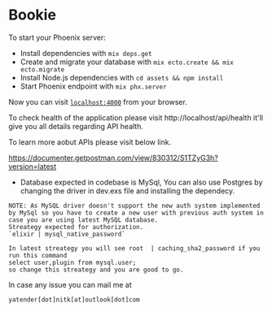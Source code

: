 # Bookie

To start your Phoenix server:

  * Install dependencies with `mix deps.get`
  * Create and migrate your database with `mix ecto.create && mix ecto.migrate`
  * Install Node.js dependencies with `cd assets && npm install`
  * Start Phoenix endpoint with `mix phx.server`

Now you can visit [`localhost:4000`](http://localhost:4000) from your browser.

To check health of the application please visit http://localhost/api/health it'll give you all details regarding API health.

To learn more aobut APIs please visit below link.

https://documenter.getpostman.com/view/830312/S1TZyG3h?version=latest

* Database expected in codebase is MySql, You can also use Postgres by changing the driver in dev.exs file and installing the dependecy.

```
NOTE: As MySQL driver doesn't support the new auth system implemented by MySql so you have to create a new user with previous auth system in case you are using latest MySQL database.
Streategy expected for authorization.
`elixir | mysql_native_password`

In latest streategy you will see root  | caching_sha2_password if you run this command
select user,plugin from mysql.user;
so change this streategy and you are good to go.
```

In case any issue you can mail me at

`yatender[dot]nitk[at]outlook[dot]com`